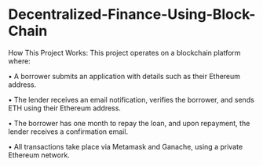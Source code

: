 # Decentralized-Finance-Using-Block-Chain
How This Project Works: 
This project operates on a blockchain platform where:
 
• A borrower submits an application with details such as their Ethereum address. 

• The lender receives an email notification, verifies the borrower, and sends ETH using their 
Ethereum address. 

• The borrower has one month to repay the loan, and upon repayment, the lender receives a 
confirmation email. 

• All transactions take place via Metamask and Ganache, using a private Ethereum network.
